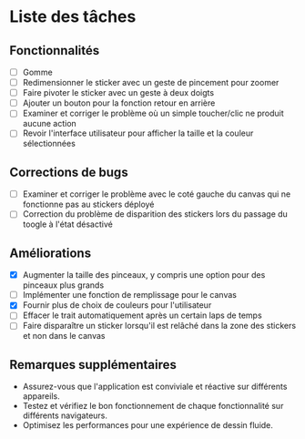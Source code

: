 # Liste des tâches

## Fonctionnalités
- [ ] Gomme
- [ ] Redimensionner le sticker avec un geste de pincement pour zoomer
- [ ] Faire pivoter le sticker avec un geste à deux doigts
- [ ] Ajouter un bouton pour la fonction retour en arrière
- [ ] Examiner et corriger le problème où un simple toucher/clic ne produit aucune action
- [ ] Revoir l'interface utilisateur pour afficher la taille et la couleur sélectionnées

## Corrections de bugs
- [ ] Examiner et corriger le problème avec le coté gauche du canvas qui ne fonctionne pas au stickers déployé
- [ ] Correction du problème de disparition des stickers lors du passage du toogle à l'état désactivé

## Améliorations
- [X] Augmenter la taille des pinceaux, y compris une option pour des pinceaux plus grands
- [ ] Implémenter une fonction de remplissage pour le canvas
- [X] Fournir plus de choix de couleurs pour l'utilisateur
- [ ] Effacer le trait automatiquement après un certain laps de temps
- [ ] Faire disparaître un sticker lorsqu'il est relâché dans la zone des stickers et non dans le canvas

## Remarques supplémentaires
- Assurez-vous que l'application est conviviale et réactive sur différents appareils.
- Testez et vérifiez le bon fonctionnement de chaque fonctionnalité sur différents navigateurs.
- Optimisez les performances pour une expérience de dessin fluide.
